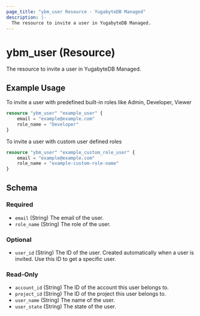 ```yaml
---
page_title: "ybm_user Resource - YugabyteDB Managed"
description: |-
  The resource to invite a user in YugabyteDB Managed.
---
```


# ybm_user (Resource)

The resource to invite a user in YugabyteDB Managed.


## Example Usage

To invite a user with predefined built-in roles like Admin, Developer, Viewer

```terraform
resource "ybm_user" "example_user" {
    email = "example@example.com"
    role_name = "Developer"
}
```

To invite a user with custom user defined roles

```terraform
resource "ybm_user" "example_custom_role_user" {
    email = "example@example.com"
    role_name = "example-custom-role-name"
}
```

<!-- schema generated by tfplugindocs -->
## Schema

### Required

- `email` (String) The email of the user.
- `role_name` (String) The role of the user.

### Optional

- `user_id` (String) The ID of the user. Created automatically when a user is invited. Use this ID to get a specific user.

### Read-Only

- `account_id` (String) The ID of the account this user belongs to.
- `project_id` (String) The ID of the project this user belongs to.
- `user_name` (String) The name of the user.
- `user_state` (String) The state of the user.
